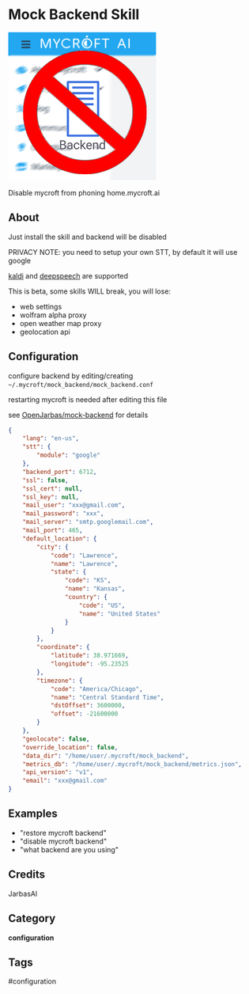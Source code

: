 # Mock Backend Skill

![](./logo.png)

Disable mycroft from phoning home.mycroft.ai


## About

Just install the skill and backend will be disabled

PRIVACY NOTE: you need to setup your own STT, by default it will use google

[kaldi](https://github.com/HelloChatterbox/speech2text/blob/dev/speech2text/engines/kaldi.py) and [deepspeech](https://github.com/HelloChatterbox/speech2text/blob/dev/speech2text/engines/ds.py) are supported

This is beta, some skills WILL break, you will lose:

- web settings
- wolfram alpha proxy 
- open weather map proxy 
- geolocation api



## Configuration

configure backend by editing/creating ```~/.mycroft/mock_backend/mock_backend.conf```

restarting mycroft is needed after editing this file

see [OpenJarbas/mock-backend](https://github.com/OpenJarbas/mock-backend) for details

```json
{
    "lang": "en-us",
    "stt": {
        "module": "google"
    },
    "backend_port": 6712,
    "ssl": false,
    "ssl_cert": null,
    "ssl_key": null,
    "mail_user": "xxx@gmail.com",
    "mail_password": "xxx",
    "mail_server": "smtp.googlemail.com",
    "mail_port": 465,
    "default_location": {
        "city": {
            "code": "Lawrence",
            "name": "Lawrence",
            "state": {
                "code": "KS",
                "name": "Kansas",
                "country": {
                    "code": "US",
                    "name": "United States"
                }
            }
        },
        "coordinate": {
            "latitude": 38.971669,
            "longitude": -95.23525
        },
        "timezone": {
            "code": "America/Chicago",
            "name": "Central Standard Time",
            "dstOffset": 3600000,
            "offset": -21600000
        }
    },
    "geolocate": false,
    "override_location": false,
    "data_dir": "/home/user/.mycroft/mock_backend",
    "metrics_db": "/home/user/.mycroft/mock_backend/metrics.json",
    "api_version": "v1",
    "email": "xxx@gmail.com"
}
```

## Examples

* "restore mycroft backend"
* "disable mycroft backend"
* "what backend are you using"

## Credits
JarbasAl

## Category
**configuration**

## Tags
#configuration